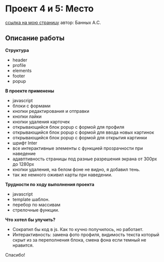 # Проект 4 и 5: Место
[ссылка на мою страницу](https://interind.github.io/mesto/index.html) автор: Банных А.С.

## Описание работы

**Структура**

* header
* profile
* elements
* footer
* popup

**В проекте применены**
* javascript
* блоки с формами
* кнопки редактирования и отправки
* кнопки лайки
* кнопки удаления карточек
* открывающийся блок popup с формой для профиля
* открывающийся блок popup с формой для ввода новых картинок
* открывающийся блок popup с формой для открытия картинки
* шрифт Inter
* все интерактивные элементы с функцией прозрачности при наведение
* адавптивность страницы под разные разрешения экрана от 300px до 1280px
* кнопки удаления, на белом фоне не видно, я добавил тень.
* так же немного оживил карты при наведении. 

**Трудности по ходу выполнения проекта**
* javascript
* template шаблон. 
* перебор по массивам
* стрелочные функции.

**Что хотел бы улучить?**
* Сократил бы код в js. Как то кучно получилось, но работает.
* Интерактивность:  замена фото профиля, видимость текста который скрыт из за переполнения блока, смена фона если темный не нравится.

Спасибо!
